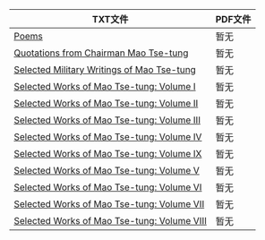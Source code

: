 | TXT文件 | PDF文件 |
| ------- | ------- |
| [Poems](Poems.txt) | 暂无 |
| [Quotations from Chairman Mao Tse-tung](Quotations%20from%20Chairman%20Mao%20Tse-tung.txt) | 暂无 |
| [Selected Military Writings of Mao Tse-tung](Selected%20Military%20Writings%20of%20Mao%20Tse-tung.txt) | 暂无 |
| [Selected Works of Mao Tse-tung: Volume I](Selected%20Works%20of%20Mao%20Tse-tung%3A%20Volume%20I.txt) | 暂无 |
| [Selected Works of Mao Tse-tung: Volume II](Selected%20Works%20of%20Mao%20Tse-tung%3A%20Volume%20II.txt) | 暂无 |
| [Selected Works of Mao Tse-tung: Volume III](Selected%20Works%20of%20Mao%20Tse-tung%3A%20Volume%20III.txt) | 暂无 |
| [Selected Works of Mao Tse-tung: Volume IV](Selected%20Works%20of%20Mao%20Tse-tung%3A%20Volume%20IV.txt) | 暂无 |
| [Selected Works of Mao Tse-tung: Volume IX](Selected%20Works%20of%20Mao%20Tse-tung%3A%20Volume%20IX.txt) | 暂无 |
| [Selected Works of Mao Tse-tung: Volume V](Selected%20Works%20of%20Mao%20Tse-tung%3A%20Volume%20V.txt) | 暂无 |
| [Selected Works of Mao Tse-tung: Volume VI](Selected%20Works%20of%20Mao%20Tse-tung%3A%20Volume%20VI.txt) | 暂无 |
| [Selected Works of Mao Tse-tung: Volume VII](Selected%20Works%20of%20Mao%20Tse-tung%3A%20Volume%20VII.txt) | 暂无 |
| [Selected Works of Mao Tse-tung: Volume VIII](Selected%20Works%20of%20Mao%20Tse-tung%3A%20Volume%20VIII.txt) | 暂无 |
